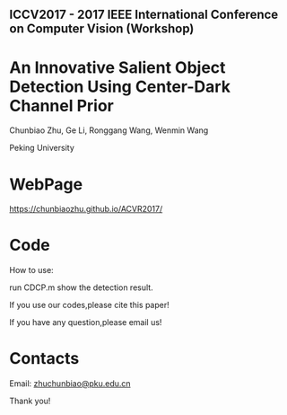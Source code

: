  ## ICCV2017 - 2017 IEEE International Conference on Computer Vision (Workshop)

An Innovative Salient Object Detection Using Center-Dark Channel Prior
========================================================================

Chunbiao Zhu, Ge Li, Ronggang Wang, Wenmin Wang

Peking University



 WebPage
======================================================================

https://chunbiaozhu.github.io/ACVR2017/

Code
======================================================================
How to use:

run CDCP.m show the detection result.

If you use our codes,please cite this paper!

If you have any question,please email us!

Contacts
================

Email: zhuchunbiao@pku.edu.cn

Thank you! 
